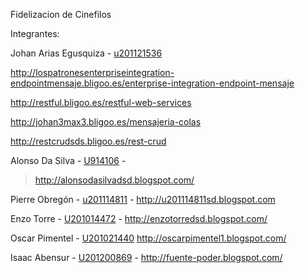 Fidelizacion de Cinefilos

Integrantes:

Johan Arias Egusquiza  - [u201121536](u201121536.md)

http://lospatronesenterpriseintegration-endpointmensaje.bligoo.es/enterprise-integration-endpoint-mensaje


http://restful.bligoo.es/restful-web-services

http://johan3max3.bligoo.es/mensajeria-colas

http://restcrudsds.bligoo.es/rest-crud


Alonso Da Silva - [U914106](U914106.md) -
> http://alonsodasilvadsd.blogspot.com/


Pierre Obregón - [u201114811](u201114811.md) - http://u201114811sd.blogspot.com


Enzo Torre - [U201014472](U201014472.md) -
http://enzotorredsd.blogspot.com/


Oscar Pimentel - [U201021440](U201021440.md)
http://oscarpimentel1.blogspot.com/


Isaac Abensur - [U201200869](U201200869.md) - http://fuente-poder.blogspot.com/